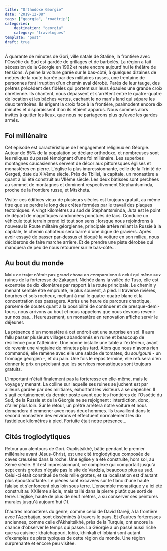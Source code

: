 ```yaml
---
title: "Orthodoxe Géorgie"
date: "2019-12-08"
tags: ["georgia", "roadtrip"]
categories:
    destination: "georgia"
    category: "travelogues"
template: "post"
draft: true
---
```


À quarante de minutes de Gori, ville natale de Staline, la
frontière avec l'Ossétie du Sud est gardée de grillages et de barbelés. La
région a fait sécession de la Géorgie en 1992 et reste encore aujourd'hui
le théâtre de tensions. À peine la voiture garée sur le bas-côté, à quelques 
dizaines de mètres de la route barrée par des militaires russes, une trentaine 
de personnes font irruption d'un chemin aval dérobé. Parés de leur tauge, 
des prêtres précèdent des fidèles qui portent sur leurs épaules une grande croix
chrétienne. Ils chantent, nous dépassent et s'arrêtent entre le quatre-quatre de location
et les bâches vertes, cachant le no man's land qui sépare les deux territoires. 
Ils érigent la croix face à la frontière, psalmodent encore dix minutes et 
disparaissent d'où ils étaient apparus. Nous sommes alors invités à quitter 
les lieux, que nous ne partageons plus qu'avec les gardes armés.

## Foi millénaire

Cet épisode est caractéristique de l'engagement religieux en Géorgie. Autour de 
85% de la population se déclare orthodoxe, et nombreuses sont les reliques du passé
témoignant d'une foi millénaire. Les superbes montagnes caucasiennes servent
de décor aux pittoresques églises et monastères en pierre. L'église la plus
impressionnante, celle de la Trinité de Gergeti, date du XIVème siècle. Près de 
Tbilisi, la capitale, un monastère a quant à lui été construit au
VIIème siècle. Les deux bâtisses sont perchées au sommet de montagnes et
dominent respectivement Stephantsminda, proche de la frontière russe, et
Mtskheta.

Visiter ces édifices vieux de plusieurs siècles est toujours gratuit, au même
titre que se perdre le long des crêtes formées par le travail des plaques tectoniques.
À vingt kilomètres au sud de Stephantsminda, Juta est le point
de départ de magnifiques randonnées ponctués de lacs. Conduire un
véhicule tout terrain prend ici tout son sens : lorsque nous rejoindrons à
nouveau la Route militaire géorgienne, principale artère reliant la Russie à
la capitale, le chemin cahoteux sera barré d'une digue de graviers. Après
avoir essayé de passer par-dessus et bloqué la voiture en son milieu, nous
déciderons de faire marche arrière. Et de prendre une piste dérobée qui manquera 
de peu de nous retourner sur le bas-côté...

## Au bout du monde

Mais ce trajet n'était pas grand chose en comparaison à celui qui mène aux ruines 
de la forteresse de Zakagori. Nichée dans la vallée de Tuso, elle est excentrée
de dix kilomètres par rapport à la route principale. Le chemin y menant semble
être emprunté, le plus souvent, à pied. Il traverse rivières, bourbes et sols
rocheux, mettant à mal le quatre-quatre blanc et la concentration
des passagers. Après une heure de parcours chaotique, parsemé de doutes quant
à la possibilité de continuer et de presque-demi-tours, nous arrivons au bout et
nous rappelons que nous devrons revenir sur nos pas... Heureusement, un 
monastère en renovation affiche servir le déjeuner.

La présence d'un monastère à cet endroit est une surprise en soi. Il aura fallu passer 
plusieurs villages abandonnés en ruine et beaucoup de résilience pour
l'atteindre. Une nonne installe une table à l'extérieur, avant de revenir
une vingtaine de minutes plus tard. Alors que nous n'avons rien commandé, elle 
ramène avec elle une salade de tomates, du _soulgouni_ - un fromage géorgien -, 
et du pain. Une fois le repas terminé, elle refusera d'en donner le prix en 
précisant que les services monastiques sont toujours gratuits.

L'important n'était finalement pas la forteresse en elle-même, mais le voyage
y menant. La colline sur laquelle ses ruines se juchent est par ailleurs gardée
par des militiares, exhortant les visiteurs à se dépêcher. Il s'agit 
certainement du dernier poste avant que les frontières de l'Ossétie du Sud, de
la Russie et de la Géorgie ne se rejoignent : interdiction, donc, d'aller plus
loin. Sur le retour, un prêtre arrêtera notre voiture et nous demandera
d'emmener avec nous deux hommes. Ils travaillent dans le second monastère 
des environs et effectuent normalement les dix fastidieux kilomètres à pied.
Fortuite était notre présence...

## Cités troglodytiques

Retour aux alentours de Gori. Ouplistsikhé, bâtie pendant le premier
millénaire avant Jésus-Christ, est une cité troglodytique composée de caves
creusées dans la roche. Une église y a été construite, hors sol, au Xème siècle.
S'il est impressionnant, ce complexe qui comportait jusqu'à sept cents grottes
n'égale pas le site de Vardzia, beaucoup plus au sud. Celui-ci était constitué
de trois mille grottes, et sa localisation est d'autant plus époustouflante.
Le pièces sont excavées sur le flanc d'une haute falaise et s'enfoncent plus loin
sous terre. L'ensemble monastique y a ici été construit au XXIIème siècle, mais
taillé dans la pierre plutôt que sorti de terre. L'église, haute de plus
de neuf mètres, a su conserver ses peintures murales jusqu'à aujourd'hui (1).

D'autres monastères du genre, comme celui de David Gareji, à la frontière avec
l'Azerbaïjan, sont disséminés à travers le pays. Et d'autres forteresses anciennes, 
comme celle d'Akhaltsikhé, près de la Turquie, ont encore la chance d'observer
le temps qui passe. La Géorgie a un passé aussi riche que sa cuisine :
khatchapouri, lobio, khinkali et lobiani sont autant d'exemples de plats
typiques de cette région du monde. Une région surprenante et encore peu visitée.
